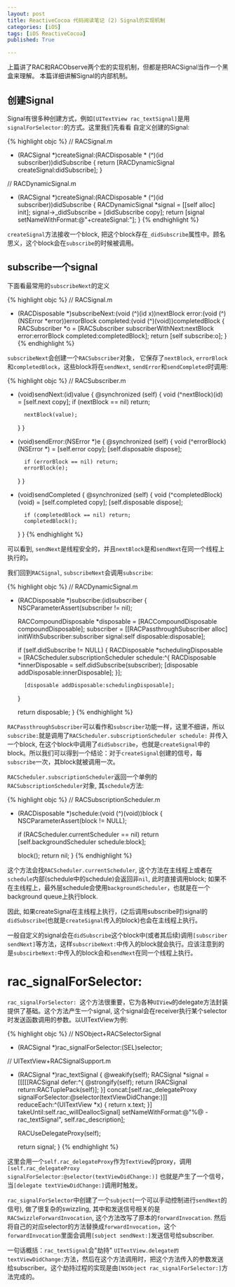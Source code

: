 ```yaml
---
layout: post
title: ReactiveCocoa 代码阅读笔记 (2) Signal的实现机制
categories: [iOS]
tags: [iOS ReactiveCocoa]
published: True

---
```


上篇讲了RAC和RACObserve两个宏的实现机制，但都是把RACSignal当作一个黑盒来理解。
本篇详细讲解Signal的内部机制。

## 创建Signal

Signal有很多种创建方式，例如`[UITextView rac_textSignal]`是用`signalForSelector:`的方式。这里我们先看看
自定义创建的Signal:

{% highlight objc %}
// RACSignal.m
+ (RACSignal *)createSignal:(RACDisposable * (^)(id<RACSubscriber> subscriber))didSubscribe {
	return [RACDynamicSignal createSignal:didSubscribe];
}

// RACDynamicSignal.m
+ (RACSignal *)createSignal:(RACDisposable * (^)(id<RACSubscriber> subscriber))didSubscribe {
	RACDynamicSignal *signal = [[self alloc] init];
	signal->_didSubscribe = [didSubscribe copy];
	return [signal setNameWithFormat:@"+createSignal:"];
}
{% endhighlight %}

`createSignal`方法接收一个block, 把这个block存在`_didSubscribe`属性中。顾名思义，这个block会在`subscribe`的时候被调用。

## subscribe一个signal
下面看最常用的`subscribeNext`的定义

{% highlight objc %}
// RACSignal.m
- (RACDisposable *)subscribeNext:(void (^)(id x))nextBlock error:(void (^)(NSError *error))errorBlock completed:(void (^)(void))completedBlock {
	RACSubscriber *o = [RACSubscriber subscriberWithNext:nextBlock error:errorBlock completed:completedBlock];
	return [self subscribe:o];
}
{% endhighlight %}

`subscribeNext`会创建一个`RACSubscriber`对象， 它保存了`nextBlock`, `errorBlock`和`completedBlock`，这些block将在`sendNext`, `sendError`和`sendCompleted`时调用:

{% highlight objc %}
// RACSubscriber.m
- (void)sendNext:(id)value {
	@synchronized (self) {
		void (^nextBlock)(id) = [self.next copy];
		if (nextBlock == nil) return;

		nextBlock(value);
	}
}

- (void)sendError:(NSError *)e {
	@synchronized (self) {
		void (^errorBlock)(NSError *) = [self.error copy];
		[self.disposable dispose];

		if (errorBlock == nil) return;
		errorBlock(e);
	}
}

- (void)sendCompleted {
	@synchronized (self) {
		void (^completedBlock)(void) = [self.completed copy];
		[self.disposable dispose];

		if (completedBlock == nil) return;
		completedBlock();
	}
}
{% endhighlight %}

可以看到, `sendNext`是线程安全的，并且`nextBlock`是和`sendNext`在同一个线程上执行的。

我们回到`RACSignal`, `subscribeNext`会调用`subscribe`:

{% highlight objc %}
// RACDynamicSignal.m
- (RACDisposable *)subscribe:(id<RACSubscriber>)subscriber {
	NSCParameterAssert(subscriber != nil);

	RACCompoundDisposable *disposable = [RACCompoundDisposable compoundDisposable];
	subscriber = [[RACPassthroughSubscriber alloc] initWithSubscriber:subscriber signal:self disposable:disposable];

	if (self.didSubscribe != NULL) {
		RACDisposable *schedulingDisposable = [RACScheduler.subscriptionScheduler schedule:^{
			RACDisposable *innerDisposable = self.didSubscribe(subscriber);
			[disposable addDisposable:innerDisposable];
		}];

		[disposable addDisposable:schedulingDisposable];
	}
	
	return disposable;
}
{% endhighlight %}

`RACPassthroughSubscriber`可以看作和`subscriber`功能一样，这里不细讲，所以`subscribe:`就是调用了`RACScheduler.subscriptionScheduler schedule:` 并传入一个block, 在这个block中调用了`didSubscribe`，也就是`createSignal`中的block。所以我们可以得到一个结论：对于`createSignal`创建的信号，每`subscribe`一次，其block就被调用一次。

`RACScheduler.subscriptionScheduler`返回一个单例的`RACSubscriptionScheduler`对象, 其`schedule`方法:

{% highlight objc %}
// RACSubscriptionScheduler.m
- (RACDisposable *)schedule:(void (^)(void))block {
	NSCParameterAssert(block != NULL);

	if (RACScheduler.currentScheduler == nil) return [self.backgroundScheduler schedule:block];

	block();
	return nil;
}
{% endhighlight %}

这个方法会找`RACScheduler.currentScheduler`, 这个方法在主线程上或者在`schedule`内部(schedule中的schedule)会返回非`nil`, 此时直接调用block; 如果不在主线程上，最外层schedule会使用`backgroundScheduler`，也就是在一个background queue上执行block.

 因此, 如果createSignal在主线程上执行，(之后调用subscribe时)signal的`didSubscribe`(也就是`createSignal`传入的block)也会在主线程上执行。

一般自定义的signal会在`didSubscribe`这个block中(或者其后续)调用`[subscriber sendNext]`等方法，这样`subscribeNext:`中传入的block就会执行。应该注意到的是`subscirbeNext:`中传入的block会和`sendNext`在同一个线程上执行。

# rac_signalForSelector:
`rac_signalForSelector: `这个方法很重要，它为各种`UIView`的delegate方法封装提供了基础。这个方法产生一个signal, 这个signal会在receiver执行某个selector时发送函数调用的参数。以UITextView为例:

{% highlight objc %}
// NSObject+RACSelectorSignal
- (RACSignal *)rac_signalForSelector:(SEL)selector;

// UITextView+RACSignalSupport.m
- (RACSignal *)rac_textSignal {
	@weakify(self);
	RACSignal *signal = [[[[[RACSignal
		defer:^{
			@strongify(self);
			return [RACSignal return:RACTuplePack(self)];
		}]
		concat:[self.rac_delegateProxy signalForSelector:@selector(textViewDidChange:)]]
		reduceEach:^(UITextView *x) {
			return x.text;
		}]
		takeUntil:self.rac_willDeallocSignal]
		setNameWithFormat:@"%@ -rac_textSignal", self.rac_description];

	RACUseDelegateProxy(self);

	return signal;
}
{% endhighlight %}

这里会用一个`self.rac_delegateProxy`作为`TextView`的proxy，调用`[self.rac_delegateProxy signalForSelector:@selector(textViewDidChange:)]` 也就是产生了一个信号， 当`[delegate textViewDidChange:]`调用时触发。

`rac_signalForSelector`中创建了一个`subject`(一个可以手动控制进行`sendNext`的信号), 做了很复杂的swizzling, 其中和发送信号相关的是`RACSwizzleForwardInvocation`, 这个方法改写了原本的`forwardInvocation`. 然后将自己的对应selector的方法替换成`forwardInvocation`，这个`forwardInvocation`里面会调用`[subject sendNext:]`发送信号给subscriber.

一句话概括：`rac_textSignal`会"劫持" `UITextView.delegate的textViewDidChange:`方法，然后在这个方法调用时，把这个方法传入的参数发送给subscriber。这个劫持过程的实现是由`[NSObject rac_signalForSelector:]`方法完成的。
